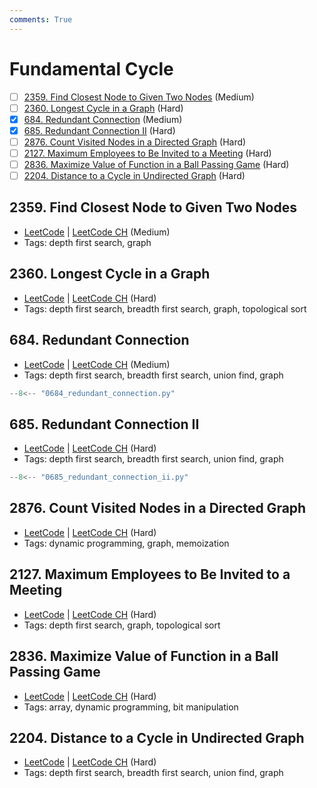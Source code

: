 ```yaml
---
comments: True
---
```


# Fundamental Cycle

- [ ] [2359. Find Closest Node to Given Two Nodes](https://leetcode.cn/problems/find-closest-node-to-given-two-nodes/) (Medium)
- [ ] [2360. Longest Cycle in a Graph](https://leetcode.cn/problems/longest-cycle-in-a-graph/) (Hard)
- [x] [684. Redundant Connection](https://leetcode.cn/problems/redundant-connection/) (Medium)
- [x] [685. Redundant Connection II](https://leetcode.cn/problems/redundant-connection-ii/) (Hard)
- [ ] [2876. Count Visited Nodes in a Directed Graph](https://leetcode.cn/problems/count-visited-nodes-in-a-directed-graph/) (Hard)
- [ ] [2127. Maximum Employees to Be Invited to a Meeting](https://leetcode.cn/problems/maximum-employees-to-be-invited-to-a-meeting/) (Hard)
- [ ] [2836. Maximize Value of Function in a Ball Passing Game](https://leetcode.cn/problems/maximize-value-of-function-in-a-ball-passing-game/) (Hard)
- [ ] [2204. Distance to a Cycle in Undirected Graph](https://leetcode.cn/problems/distance-to-a-cycle-in-undirected-graph/) (Hard)

## 2359. Find Closest Node to Given Two Nodes

-   [LeetCode](https://leetcode.com/problems/find-closest-node-to-given-two-nodes/) | [LeetCode CH](https://leetcode.cn/problems/find-closest-node-to-given-two-nodes/) (Medium)
-   Tags: depth first search, graph

## 2360. Longest Cycle in a Graph

-   [LeetCode](https://leetcode.com/problems/longest-cycle-in-a-graph/) | [LeetCode CH](https://leetcode.cn/problems/longest-cycle-in-a-graph/) (Hard)
-   Tags: depth first search, breadth first search, graph, topological sort

## 684. Redundant Connection

-   [LeetCode](https://leetcode.com/problems/redundant-connection/) | [LeetCode CH](https://leetcode.cn/problems/redundant-connection/) (Medium)
-   Tags: depth first search, breadth first search, union find, graph

```python title="684. Redundant Connection - Python Solution"
--8<-- "0684_redundant_connection.py"
```

## 685. Redundant Connection II

-   [LeetCode](https://leetcode.com/problems/redundant-connection-ii/) | [LeetCode CH](https://leetcode.cn/problems/redundant-connection-ii/) (Hard)
-   Tags: depth first search, breadth first search, union find, graph

```python title="685. Redundant Connection II - Python Solution"
--8<-- "0685_redundant_connection_ii.py"
```

## 2876. Count Visited Nodes in a Directed Graph

-   [LeetCode](https://leetcode.com/problems/count-visited-nodes-in-a-directed-graph/) | [LeetCode CH](https://leetcode.cn/problems/count-visited-nodes-in-a-directed-graph/) (Hard)
-   Tags: dynamic programming, graph, memoization

## 2127. Maximum Employees to Be Invited to a Meeting

-   [LeetCode](https://leetcode.com/problems/maximum-employees-to-be-invited-to-a-meeting/) | [LeetCode CH](https://leetcode.cn/problems/maximum-employees-to-be-invited-to-a-meeting/) (Hard)
-   Tags: depth first search, graph, topological sort

## 2836. Maximize Value of Function in a Ball Passing Game

-   [LeetCode](https://leetcode.com/problems/maximize-value-of-function-in-a-ball-passing-game/) | [LeetCode CH](https://leetcode.cn/problems/maximize-value-of-function-in-a-ball-passing-game/) (Hard)
-   Tags: array, dynamic programming, bit manipulation

## 2204. Distance to a Cycle in Undirected Graph

-   [LeetCode](https://leetcode.com/problems/distance-to-a-cycle-in-undirected-graph/) | [LeetCode CH](https://leetcode.cn/problems/distance-to-a-cycle-in-undirected-graph/) (Hard)
-   Tags: depth first search, breadth first search, union find, graph
